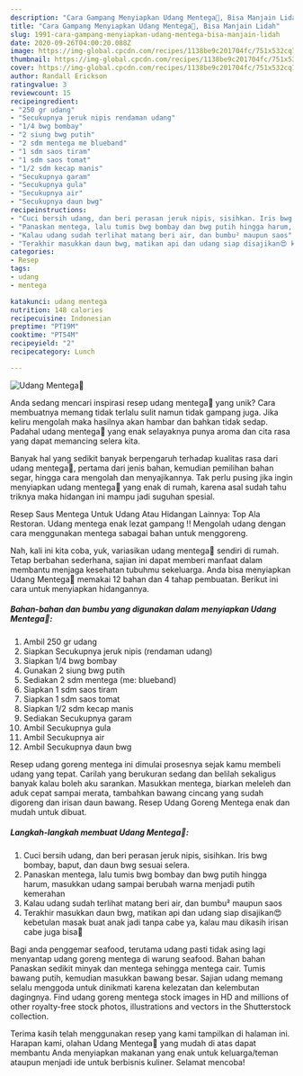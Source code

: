 ```yaml
---
description: "Cara Gampang Menyiapkan Udang Mentega🍤, Bisa Manjain Lidah"
title: "Cara Gampang Menyiapkan Udang Mentega🍤, Bisa Manjain Lidah"
slug: 1991-cara-gampang-menyiapkan-udang-mentega-bisa-manjain-lidah
date: 2020-09-26T04:00:20.088Z
image: https://img-global.cpcdn.com/recipes/1138be9c201704fc/751x532cq70/udang-mentega🍤-foto-resep-utama.jpg
thumbnail: https://img-global.cpcdn.com/recipes/1138be9c201704fc/751x532cq70/udang-mentega🍤-foto-resep-utama.jpg
cover: https://img-global.cpcdn.com/recipes/1138be9c201704fc/751x532cq70/udang-mentega🍤-foto-resep-utama.jpg
author: Randall Erickson
ratingvalue: 3
reviewcount: 15
recipeingredient:
- "250 gr udang"
- "Secukupnya jeruk nipis rendaman udang"
- "1/4 bwg bombay"
- "2 siung bwg putih"
- "2 sdm mentega me blueband"
- "1 sdm saos tiram"
- "1 sdm saos tomat"
- "1/2 sdm kecap manis"
- "Secukupnya garam"
- "Secukupnya gula"
- "Secukupnya air"
- "Secukupnya daun bwg"
recipeinstructions:
- "Cuci bersih udang, dan beri perasan jeruk nipis, sisihkan. Iris bwg bombay, baput, dan daun bwg sesuai selera."
- "Panaskan mentega, lalu tumis bwg bombay dan bwg putih hingga harum, masukkan udang sampai berubah warna menjadi putih kemerahan"
- "Kalau udang sudah terlihat matang beri air, dan bumbu² maupun saos"
- "Terakhir masukkan daun bwg, matikan api dan udang siap disajikan😍 kebetulan masak buat anak jadi tanpa cabe ya, kalau mau dikasih irisan cabe juga bisa🤗"
categories:
- Resep
tags:
- udang
- mentega

katakunci: udang mentega 
nutrition: 148 calories
recipecuisine: Indonesian
preptime: "PT19M"
cooktime: "PT54M"
recipeyield: "2"
recipecategory: Lunch

---
```



![Udang Mentega🍤](https://img-global.cpcdn.com/recipes/1138be9c201704fc/751x532cq70/udang-mentega🍤-foto-resep-utama.jpg)

Anda sedang mencari inspirasi resep udang mentega🍤 yang unik? Cara membuatnya memang tidak terlalu sulit namun tidak gampang juga. Jika keliru mengolah maka hasilnya akan hambar dan bahkan tidak sedap. Padahal udang mentega🍤 yang enak selayaknya punya aroma dan cita rasa yang dapat memancing selera kita.

Banyak hal yang sedikit banyak berpengaruh terhadap kualitas rasa dari udang mentega🍤, pertama dari jenis bahan, kemudian pemilihan bahan segar, hingga cara mengolah dan menyajikannya. Tak perlu pusing jika ingin menyiapkan udang mentega🍤 yang enak di rumah, karena asal sudah tahu triknya maka hidangan ini mampu jadi suguhan spesial.

Resep Saus Mentega Untuk Udang Atau Hidangan Lainnya: Top Ala Restoran. Udang mentega enak lezat gampang !! Mengolah udang dengan cara menggunakan mentega sabagai bahan untuk menggoreng.


Nah, kali ini kita coba, yuk, variasikan udang mentega🍤 sendiri di rumah. Tetap berbahan sederhana, sajian ini dapat memberi manfaat dalam membantu menjaga kesehatan tubuhmu sekeluarga. Anda bisa menyiapkan Udang Mentega🍤 memakai 12 bahan dan 4 tahap pembuatan. Berikut ini cara untuk menyiapkan hidangannya.

<!--inarticleads1-->

##### Bahan-bahan dan bumbu yang digunakan dalam menyiapkan Udang Mentega🍤:

1. Ambil 250 gr udang
1. Siapkan Secukupnya jeruk nipis (rendaman udang)
1. Siapkan 1/4 bwg bombay
1. Gunakan 2 siung bwg putih
1. Sediakan 2 sdm mentega (me: blueband)
1. Siapkan 1 sdm saos tiram
1. Siapkan 1 sdm saos tomat
1. Siapkan 1/2 sdm kecap manis
1. Sediakan Secukupnya garam
1. Ambil Secukupnya gula
1. Ambil Secukupnya air
1. Ambil Secukupnya daun bwg


Resep udang goreng mentega ini dimulai prosesnya sejak kamu membeli udang yang tepat. Carilah yang berukuran sedang dan belilah sekaligus banyak kalau boleh aku sarankan. Masukkan mentega, biarkan meleleh dan aduk cepat sampai merata, tambahkan bawang cincang yang sudah digoreng dan irisan daun bawang. Resep Udang Goreng Mentega enak dan mudah untuk dibuat. 

<!--inarticleads2-->

##### Langkah-langkah membuat Udang Mentega🍤:

1. Cuci bersih udang, dan beri perasan jeruk nipis, sisihkan. Iris bwg bombay, baput, dan daun bwg sesuai selera.
1. Panaskan mentega, lalu tumis bwg bombay dan bwg putih hingga harum, masukkan udang sampai berubah warna menjadi putih kemerahan
1. Kalau udang sudah terlihat matang beri air, dan bumbu² maupun saos
1. Terakhir masukkan daun bwg, matikan api dan udang siap disajikan😍 kebetulan masak buat anak jadi tanpa cabe ya, kalau mau dikasih irisan cabe juga bisa🤗


Bagi anda penggemar seafood, terutama udang pasti tidak asing lagi menyantap udang goreng mentega di warung seafood. Bahan bahan Panaskan sedikit minyak dan mentega sehingga mentega cair. Tumis bawang putih, kemudian masukkan bawang besar. Sajian udang memang selalu menggoda untuk dinikmati karena kelezatan dan kelembutan dagingnya. Find udang goreng mentega stock images in HD and millions of other royalty-free stock photos, illustrations and vectors in the Shutterstock collection. 

Terima kasih telah menggunakan resep yang kami tampilkan di halaman ini. Harapan kami, olahan Udang Mentega🍤 yang mudah di atas dapat membantu Anda menyiapkan makanan yang enak untuk keluarga/teman ataupun menjadi ide untuk berbisnis kuliner. Selamat mencoba!

